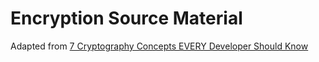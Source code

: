 # Encryption Source Material

Adapted from [7 Cryptography Concepts EVERY Developer Should Know
](https://youtu.be/NuyzuNBFWxQ)
